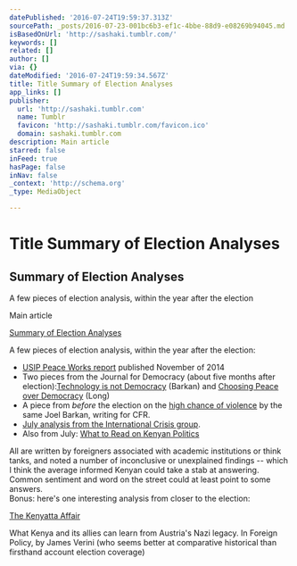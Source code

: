```yaml
---
datePublished: '2016-07-24T19:59:37.313Z'
sourcePath: _posts/2016-07-23-001bc6b3-ef1c-4bbe-88d9-e08269b94045.md
isBasedOnUrl: 'http://sashaki.tumblr.com/'
keywords: []
related: []
author: []
via: {}
dateModified: '2016-07-24T19:59:34.567Z'
title: Title Summary of Election Analyses
app_links: []
publisher:
  url: 'http://sashaki.tumblr.com'
  name: Tumblr
  favicon: 'http://sashaki.tumblr.com/favicon.ico'
  domain: sashaki.tumblr.com
description: Main article
starred: false
inFeed: true
hasPage: false
inNav: false
_context: 'http://schema.org'
_type: MediaObject

---
```

# Title Summary of Election Analyses

<article style=""><h1>Summary of Election Analyses</h1><p>A few pieces of election analysis, within the year after the election</p></article>

Main article

[Summary of Election Analyses][0]

A few pieces of election analysis, within the year after the election:

* [USIP Peace Works report][1] published November of 2014
* Two pieces from the Journal for Democracy (about five months after election):[Technology is not Democracy][2] (Barkan) and [Choosing Peace over Democracy][3] (Long)
* A piece from _before_ the election on the [high chance of violence][4] by the same Joel Barkan, writing for CFR.
* [July analysis from the International Crisis group][5].
* Also from July: [What to Read on Kenyan Politics][6]

All are written by foreigners associated with academic institutions or think tanks, and noted a number of inconclusive or unexplained findings -- which I think the average informed Kenyan could take a stab at answering. Common sentiment and word on the street could at least point to some answers.  
Bonus: here's one interesting analysis from closer to the election:

[The Kenyatta Affair][7]

What Kenya and its allies can learn from Austria's Nazi legacy. In Foreign Policy, by James Verini (who seems better at comparative historical than firsthand account election coverage)

[0]: http://sashaki.tumblr.com/post/70894003410/summary-of-election-analyses
[1]: http://t.umblr.com/redirect?z=http%3A%2F%2Fwww.usip.org%2Fpublications%2Felections-and-violent-conflict-in-kenya-making-prevention-stick&t=ZmEzZTllMDdkYWJkYzBiNDNlMzRhZjAyZmUwYzMyNTRlMmVjM2M3YSwwTTZRZ0ZnVA%3D%3D
[2]: http://t.umblr.com/redirect?z=https%3A%2F%2Fwww.dropbox.com%2Fs%2Fj3u6xan8vl36zjl%2F24.3.barkan.pdf&t=NzYyNjVkZWI0NTFlOTUzNzQ1ODI5ZTJhZmEzMzJmNmQxNDAzNzgwMywwTTZRZ0ZnVA%3D%3D
[3]: http://t.umblr.com/redirect?z=https%3A%2F%2Fwww.dropbox.com%2Fs%2Fnh1cbgo1mw3n4do%2F24.3.long.pdf&t=ZjhlY2RmODA4MWY3Zjk2Zjg1MThmZDg2YzBmNzZjYTc4NWI5YjQyZiwwTTZRZ0ZnVA%3D%3D
[4]: http://t.umblr.com/redirect?z=http%3A%2F%2Fwww.cfr.org%2Fkenya%2Felectoral-violence-kenya%2Fp29761&t=ZDJkNTM5MzE5YTczNGQyNDkwYzQ5NTU0ZWI1MDA4ZGZjYzc1NDMxNiwwTTZRZ0ZnVA%3D%3D
[5]: http://t.umblr.com/redirect?z=http%3A%2F%2Fwww.crisisgroup.org%2F%7E%2Fmedia%2FFiles%2Fafrica%2Fhorn-of-africa%2Fkenya%2Fb094-kenya-after-the-elections.pdf&t=OTIwOGQxNTg0ZGUyOGQ3MmEwZjUyNzA5MzI2YTI3YTc0OTE5ZDBjNiwwTTZRZ0ZnVA%3D%3D
[6]: http://t.umblr.com/redirect?z=http%3A%2F%2Fwww.foreignaffairs.com%2Ffeatures%2Freadinglists%2Fwhat-to-read-on-kenyan-politics&t=Nzk3MWMzMTU4NTFiYmQ5Yjk0OWViNjQ4YzEzZjM4ZjA4MzQyMDdjOSwwTTZRZ0ZnVA%3D%3D
[7]: http://t.umblr.com/redirect?z=http%3A%2F%2Fwww.foreignpolicy.com%2Farticles%2F2013%2F03%2F19%2Fif_a_tree_falls_in_baghdad_iraq_journalist&t=MTYzNjUxMTA5YTQ4MzdmMGYzNzhhOWM2ZmYyMTk2NjFlMGEzODRmYywwTTZRZ0ZnVA%3D%3D